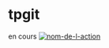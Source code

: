 # tpgit
en cours
[![nom-de-l-action](https://github.com/hoodstained/tpgit/actions/workflows/ok.yml/badge.svg)](https://github.com/hoodstained/tpgit/actions/workflows/ok.yml)
